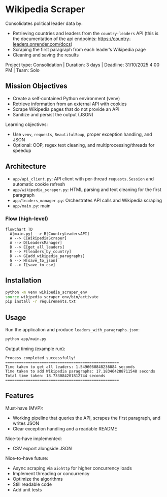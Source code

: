 # Wikipedia Scraper

Consolidates political leader data by:
- Retrieving countries and leaders from the `country-leaders` API (this is the documentation of the api endpoints: https://country-leaders.onrender.com/docs)
- Scraping the first paragraph from each leader’s Wikipedia page
- Cleaning and saving the results

Project type: Consolidation | Duration: 3 days | Deadline: 31/10/2025 4:00 PM | Team: Solo

## Mission Objectives
- Create a self‑contained Python environment (venv)
- Retrieve information from an external API with cookies
- Scrape Wikipedia pages that do not provide an API
- Sanitize and persist the output (JSON)

Learning objectives:
- Use `venv`, `requests`, `BeautifulSoup`, proper exception handling, and JSON
- Optional: OOP, regex text cleaning, and multiprocessing/threads for speedup

## Architecture
- `app/api_client.py`: API client with per‑thread `requests.Session` and automatic cookie refresh
- `app/wikipedia_scraper.py`: HTML parsing and text cleaning for the first paragraph
- `app/leaders_manager.py`: Orchestrates API calls and Wikipedia scraping
- `app/main.py`: main

### Flow (high‑level)
```mermaid
flowchart TD
  A[main.py] --> B[CountryLeadersAPI]
  A --> C[WikipediaScraper]
  A --> D[LeadersManager]
  D --> E[get_all_leaders]
  E --> F[leaders_by_country]
  D --> G[add_wikipedia_paragraphs]
  G --> H[save_to_json]
  G --> I[save_to_csv]
```



## Installation
```bash
python -m venv wikipedia_scraper_env
source wikipedia_scraper_env/bin/activate
pip install -r requirements.txt
```

## Usage
Run the application and produce `leaders_with_paragraphs.json`:
```bash
python app/main.py
```

Output timing (example run):
```
Process completed successfully!
==================================================
Time taken to get all leaders: 1.5496060848236084 seconds
Time taken to add Wikipedia paragraphs: 17.183464288711548 seconds
Total time taken: 18.733084201812744 seconds
==================================================
```

## Features
Must‑have (MVP):
- Working pipeline that queries the API, scrapes the first paragraph, and writes JSON
- Clear exception handling and a readable README

Nice‑to‑have implemented:
- CSV export alongside JSON

Nice-to-have future:
- Async scraping via `aiohttp` for higher concurrency loads
- Implement threading or concurrency
- Optimize the algorithms
- Still readable code
- Add unit tests

